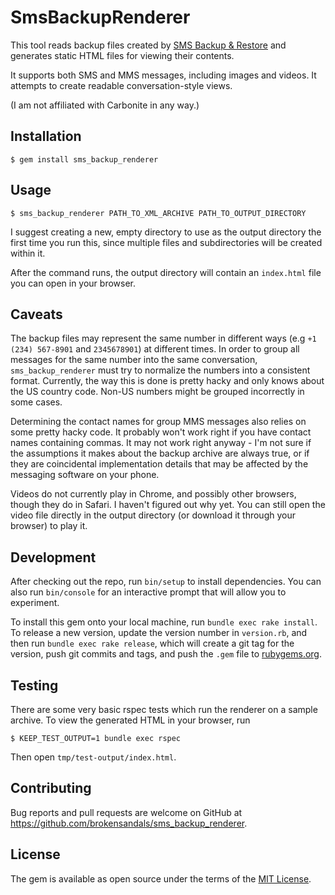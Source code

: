 # SmsBackupRenderer

This tool reads backup files created by [SMS Backup & Restore](https://www.carbonite.com/en/apps/call-log-sms-backup-restore) and generates static HTML files for viewing their contents.

It supports both SMS and MMS messages, including images and videos.
It attempts to create readable conversation-style views.

(I am not affiliated with Carbonite in any way.)

## Installation

    $ gem install sms_backup_renderer

## Usage

    $ sms_backup_renderer PATH_TO_XML_ARCHIVE PATH_TO_OUTPUT_DIRECTORY

I suggest creating a new, empty directory to use as the output directory the first time you run this, since multiple files and subdirectories will be created within it.

After the command runs, the output directory will contain an `index.html` file you can open in your browser.

## Caveats

The backup files may represent the same number in different ways (e.g `+1 (234) 567-8901` and `2345678901`) at different times.
In order to group all messages for the same number into the same conversation, `sms_backup_renderer` must try to normalize the numbers into a consistent format.
Currently, the way this is done is pretty hacky and only knows about the US country code.
Non-US numbers might be grouped incorrectly in some cases.

Determining the contact names for group MMS messages also relies on some pretty hacky code.
It probably won't work right if you have contact names containing commas.
It may not work right anyway - I'm not sure if the assumptions it makes about the backup archive are always true, or if they are coincidental implementation details that may be affected by the messaging software on your phone.

Videos do not currently play in Chrome, and possibly other browsers, though they do in Safari. I haven't figured out why yet. You can still open the video file directly in the output directory (or download it through your browser) to play it.

## Development

After checking out the repo, run `bin/setup` to install dependencies. You can also run `bin/console` for an interactive prompt that will allow you to experiment.

To install this gem onto your local machine, run `bundle exec rake install`. To release a new version, update the version number in `version.rb`, and then run `bundle exec rake release`, which will create a git tag for the version, push git commits and tags, and push the `.gem` file to [rubygems.org](https://rubygems.org).

## Testing

There are some very basic rspec tests which run the renderer on a sample archive. To view the generated HTML in your browser, run

    $ KEEP_TEST_OUTPUT=1 bundle exec rspec

Then open `tmp/test-output/index.html`.

## Contributing

Bug reports and pull requests are welcome on GitHub at https://github.com/brokensandals/sms_backup_renderer.


## License

The gem is available as open source under the terms of the [MIT License](http://opensource.org/licenses/MIT).

